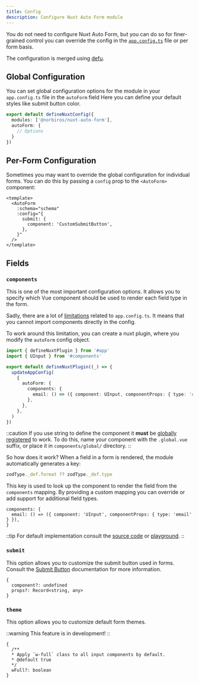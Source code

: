 ```yaml
---
title: Config
description: Configure Nuxt Auto Form module
---
```


You do not need to configure Nuxt Auto Form, but you can do so for finer-grained control
you can override the config in the [`app.config.ts`](https://nuxt.com/docs/4.x/guide/directory-structure/app/app-config) file or per form basis.

The configuration is merged using [defu](https://github.com/unjs/defu).

## Global Configuration

You can set global configuration options for the module in your `app.config.ts` file in the `autoForm` field
Here you can define your default styles like submit button color.

```ts [app.config.ts]
export default defineNuxtConfig({
  modules: ['@norbiros/nuxt-auto-form'],
  autoForm: {
    // Options
  }
})
```

## Per-Form Configuration

Sometimes you may want to override the global configuration for individual forms.
You can do this by passing a `config` prop to the `<AutoForm>` component:

```vue
<template>
  <AutoForm
    :schema="schema"
    :config="{
      submit: {
        component: 'CustomSubmitButton',
      },
    }"
  />
</template>
```

## Fields

### `components`

This is one of the most important configuration options.
It allows you to specify which Vue component should be used to render each field type in the form.

Sadly, there are a lot of [limitations](https://nuxt.com/docs/4.x/guide/directory-structure/app/app-config#known-limitations) related to `app.config.ts`.
It means that you cannot import components directly in the config.

To work around this limitation, you can create a nuxt plugin, where you modify the `autoForm` config object.

```ts [plugins/auto-form.ts]
import { defineNuxtPlugin } from '#app'
import { UInput } from '#components'

export default defineNuxtPlugin((_) => {
  updateAppConfig(
    {
      autoForm: {
        components: {
          email: () => ({ component: UInput, componentProps: { type: 'email', trailingIcon: 'i-lucide-at-sign' } }),
        },
      },
    },
  )
})
```

::caution
If you use string to define the component it **must** be [globally registered](https://nuxt.com/docs/4.x/guide/directory-structure/app/components#dynamic-components) to work.
To do this, name your component with the `.global.vue` suffix, or place it in `components/global/` directory.
::

So how does it work? When a field in a form is rendered, the module automatically generates a key:
```ts
zodType._def.format ?? zodType._def.type
```

This key is used to look up the component to render the field from the `components` mapping.
By providing a custom mapping you can override or add support for additional field types.

```ts-type
components: {
  email: () => ({ component: 'UInput', componentProps: { type: 'email' } }),
}
```

::tip
For default implementation consult the [source code](https://github.com/Norbiros/nuxt-auto-form/tree/master/src/runtime/utils/components_map.ts) or [playground](https://stackblitz.com/github/Norbiros/nuxt-auto-form/tree/master/playground?file=app%2Fplugins%2Fauto-form.ts).
::

### `submit`

This option allows you to customize the submit button used in forms.
Consult the [Submit Button](./submit_button) documentation for more information.

```ts-type
{
  component?: undefined
  props?: Record<string, any>
}
```

### `theme`

This option allows you to customize default form themes.

::warning
This feature is in development!
::

```ts-type
{
  /**
  * Apply `w-full` class to all input components by default.
  * @default true
  */
  wFull?: boolean
}
```

